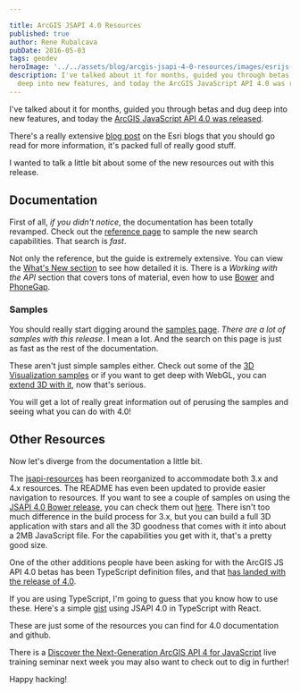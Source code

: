 ```yaml
---

title: ArcGIS JSAPI 4.0 Resources
published: true
author: Rene Rubalcava
pubDate: 2016-05-03
tags: geodev
heroImage: '../../assets/blog/arcgis-jsapi-4-0-resources/images/esrijs-4.0-release.png'
description: I've talked about it for months, guided you through betas and dug
  deep into new features, and today the ArcGIS JavaScript API 4.0 was released.
---
```


I've talked about it for months, guided you through betas and dug deep into new
features, and today the
[ArcGIS JavaScript API 4.0 was released](https://developers.arcgis.com/javascript/).

There's a really extensive
[blog post](https://blogs.esri.com/esri/arcgis/2016/05/03/arcgis-api-for-javascript-4-0-released/)
on the Esri blogs that you should go read for more information, it's packed full
of really good stuff.

I wanted to talk a little bit about some of the new resources out with this
release.

## Documentation

First of all, _if you didn't notice_, the documentation has been totally
revamped. Check out the
[reference page](https://developers.arcgis.com/javascript/latest/api-reference/index.html)
to sample the new search capabilities. That search is _fast_.

Not only the reference, but the guide is extremely extensive. You can view the
[What's New section](https://developers.arcgis.com/javascript/latest/guide/whats-new/index.html)
to see how detailed it is. There is a _Working with the API_ section that covers
tons of material, even how to use
[Bower](https://developers.arcgis.com/javascript/latest/guide/using-bower/index.html)
and
[PhoneGap](https://developers.arcgis.com/javascript/latest/guide/using-phonegap/index.html).

### Samples

You should really start digging around the
[samples page](https://developers.arcgis.com/javascript/latest/sample-code/index.html).
_There are a lot of samples with this release_. I mean a lot. And the search on
this page is just as fast as the rest of the documentation.

These aren't just simple samples either. Check out some of the
[3D Visualization samples](https://developers.arcgis.com/javascript/latest/sample-code/visualization-vv-extrusion/index.html)
or if you want to get deep with WebGL, you can
[extend 3D with it](https://developers.arcgis.com/javascript/latest/sample-code/scene-external-renderer/index.html),
now that's serious.

You will get a lot of really great information out of perusing the samples and
seeing what you can do with 4.0!

## Other Resources

Now let's diverge from the documentation a little bit.

The [jsapi-resources](https://github.com/Esri/jsapi-resources) has been
reorganized to accommodate both 3.x and 4.x resources. The README has even been
updated to provide easier navigation to resources. If you want to see a couple
of samples on using the
[JSAPI 4.0 Bower release](https://github.com/Esri/arcgis-js-api/releases/tag/4.0.0),
you can check them out
[here](https://github.com/Esri/jsapi-resources/tree/master/4.x/bower). There
isn't too much difference in the build process for 3.x, but you can build a full
3D application with stars and all the 3D goodness that comes with it into about
a 2MB JavaScript file. For the capabilities you get with it, that's a pretty
good size.

One of the other additions people have been asking for with the ArcGIS JS API
4.0 betas has been TypeScript definition files, and that
[has landed with the release of 4.0](https://github.com/Esri/jsapi-resources/tree/master/4.x/typescript).

If you are using TypeScript, I'm going to guess that you know how to use these.
Here's a simple
[gist](https://gist.github.com/odoe/de06ae8db349e82216a716bf2b2a5198) using
JSAPI 4.0 in TypeScript with React.

These are just some of the resources you can find for 4.0 documentation and
github.

There is a
[Discover the Next-Generation ArcGIS API 4 for JavaScript](http://training.esri.com/Gateway/index.cfm?fa=seminars.viewDetails&course_id=252)
live training seminar next week you may also want to check out to dig in
further!

Happy hacking!
